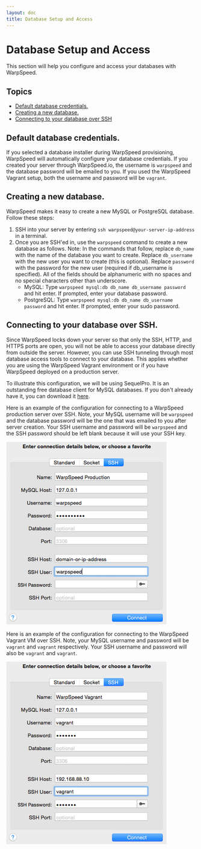 ```yaml
---
layout: doc
title: Database Setup and Access
---
```


# Database Setup and Access

This section will help you configure and access your databases with WarpSpeed.

## Topics

- [Default database credentials.](#db-credentials)
- [Creating a new database.](#db-create)
- [Connecting to your database over SSH](#api-key-do)

## <a name="db-credentials"></a> Default database credentials.

If you selected a database installer during WarpSpeed provisioning, WarpSpeed will automatically configure your database credentials. If you created your server through WarpSpeed.io, the username is `warpspeed` and the database password will be emailed to you. If you used the WarpSpeed Vagrant setup, both the username and password will be `vagrant`.

## <a name="db-new"></a> Creating a new database.

WarpSpeed makes it easy to create a new MySQL or PostgreSQL database. Follow these steps:

1. SSH into your server by entering `ssh warpspeed@your-server-ip-address` in a terminal.
1. Once you are SSH'ed in, use the `warpspeed` command to create a new database as follows. Note: In the commands that follow, replace `db_name` with the name of the database you want to create. Replace `db_username` with the new user you want to create (this is optional). Replace `password` with the password for the new user (required if db_username is specified). All of the fields should be alphanumeric with no spaces and no special characters other than underscore.
	- MySQL: Type `warpspeed mysql:db db_name db_username password` and hit enter. If prompted, enter your database password.
	- PostgreSQL: Type `warpspeed mysql:db db_name db_username password` and hit enter. If prompted, enter your sudo password.

## <a name="db-create"></a> Connecting to your database over SSH.

Since WarpSpeed locks down your server so that only the SSH, HTTP, and HTTPS ports are open, you will not be able to access your database directly from outside the server. However, you can use SSH tunneling through most database access tools to connect to your database. This applies whether you are using the WarpSpeed Vagrant environment or if you have WarpSpeed deployed on a production server.

To illustrate this configuration, we will be using SequelPro. It is an outstanding free database client for MySQL databases. If you don't already have it, you can download it [here](http://www.sequelpro.com/).

Here is an example of the configuration for connecting to a WarpSpeed production server over SSH. Note, your MySQL username will be `warpspeed` and the database password will be the one that was emailed to you after server creation. Your SSH username and password will be `warpspeed` and the SSH password should be left blank because it will use your SSH key.

![](/v1/img/sequel_pro_production.png)

Here is an example of the configuration for connecting to the WarpSpeed Vagrant VM over SSH. Note, your MySQL username and password will be `vagrant` and `vagrant` respectively. Your SSH username and password will also be `vagrant` and `vagrant`.

![](/v1/img/sequel_pro_vagrant.png)
